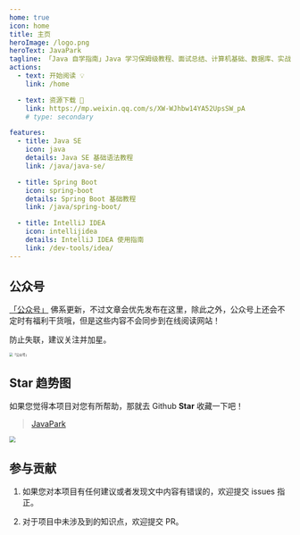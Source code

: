 ```yaml
---
home: true
icon: home
title: 主页
heroImage: /logo.png
heroText: JavaPark
tagline: 「Java 自学指南」Java 学习保姆级教程、面试总结、计算机基础、数据库、实战实践、效率工具、资源分享、程序人生。
actions:
  - text: 开始阅读 💡
    link: /home

  - text: 资源下载 💯
    link: https://mp.weixin.qq.com/s/XW-WJhbw14YA52UpsSW_pA
    # type: secondary

features:
  - title: Java SE
    icon: java
    details: Java SE 基础语法教程
    link: /java/java-se/

  - title: Spring Boot
    icon: spring-boot
    details: Spring Boot 基础教程
    link: /java/spring-boot/

  - title: IntelliJ IDEA
    icon: intellijidea
    details: IntelliJ IDEA 使用指南
    link: /dev-tools/idea/
---
```


## 公众号

[「公众号」](https://cdn.jsdelivr.net/gh/cunyu1943/cunyu1943@main/imgs/wepublic.gif) 佛系更新，不过文章会优先发布在这里，除此之外，公众号上还会不定时有福利干货哦，但是这些内容不会同步到在线阅读网站！

防止失联，建议关注并加星。

<img src="https://cdn.jsdelivr.net/gh/cunyu1943/cunyu1943@main/imgs/wepublic.gif" alt="「公众号」" style="zoom:40%;" />

## Star 趋势图

如果您觉得本项目对您有所帮助，那就去 Github **Star** 收藏一下吧！

>   [JavaPark](https://github.com/cunyu1943/JavaPark)

<img src="https://api.star-history.com/svg?repos=cunyu1943/JavaPark&type=Date" style="zoom:70%;" />

## 参与贡献

1.   如果您对本项目有任何建议或者发现文中内容有错误的，欢迎提交 issues 指正。

2.   对于项目中未涉及到的知识点，欢迎提交 PR。
